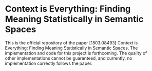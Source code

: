 # Context is Everything: Finding Meaning Statistically in Semantic Spaces
This is the official repository of the paper [1803.08493] Context is Everything: Finding Meaning Statistically in Semantic Spaces. The implementation and code for this project is forthcoming. The quality of other implementations cannot be guaranteed, and currently, no implementation correctly follows the paper. 
